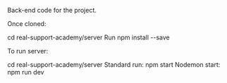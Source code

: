 Back-end code for the project.

Once cloned:

cd real-support-academy/server
Run npm install --save

To run server:

cd real-support-academy/server
Standard run: npm start
Nodemon start: npm run dev
